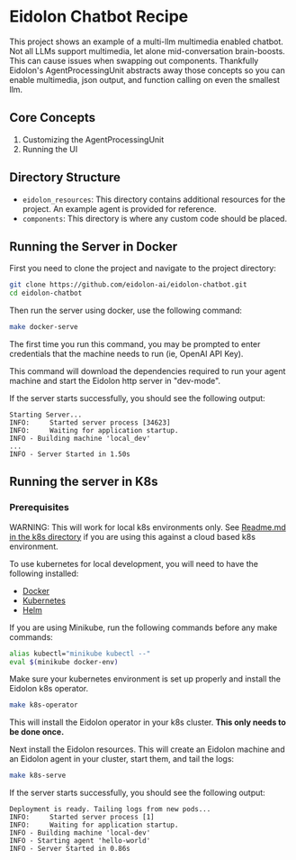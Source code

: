 # Eidolon Chatbot Recipe

This project shows an example of a multi-llm multimedia enabled chatbot. Not all LLMs support multimedia, let alone 
mid-conversation brain-boosts. This can cause issues when swapping out components. Thankfully Eidolon's 
AgentProcessingUnit abstracts away those concepts so you can enable multimedia, json output, and function calling on 
even the smallest llm.

## Core Concepts
1. Customizing the AgentProcessingUnit
2. Running the UI

## Directory Structure

- `eidolon_resources`: This directory contains additional resources for the project. An example agent is provided for reference.
- `components`: This directory is where any custom code should be placed.

## Running the Server in Docker

First you need to clone the project and navigate to the project directory:

```bash
git clone https://github.com/eidolon-ai/eidolon-chatbot.git
cd eidolon-chatbot
```

Then run the server using docker, use the following command:

```bash
make docker-serve
```

The first time you run this command, you may be prompted to enter credentials that the machine needs
to run (ie, OpenAI API Key).

This command will download the dependencies required to run your agent machine and start the Eidolon http server in
"dev-mode".

If the server starts successfully, you should see the following output:

```
Starting Server...
INFO:     Started server process [34623]
INFO:     Waiting for application startup.
INFO - Building machine 'local_dev'
...
INFO - Server Started in 1.50s
```

## Running the server in K8s

### Prerequisites

WARNING: This will work for local k8s environments only. See [Readme.md in the k8s directory](./k8s/Readme.md) if you are using this against a cloud based k8s environment.

To use kubernetes for local development, you will need to have the following installed:

- [Docker](https://docs.docker.com/get-docker/)
- [Kubernetes](https://kubernetes.io/docs/tasks/tools/)
- [Helm](https://helm.sh/docs/intro/install/)

If you are using Minikube, run the following commands before any make commands:

```bash
alias kubectl="minikube kubectl --"
eval $(minikube docker-env)
```

Make sure your kubernetes environment is set up properly and install the Eidolon k8s operator.

```bash
make k8s-operator
```

This will install the Eidolon operator in your k8s cluster. **This only needs to be done once.**

Next install the Eidolon resources. This will create an Eidolon machine and an Eidolon agent in your cluster, start them, and tail the logs:

```bash
make k8s-serve
```

If the server starts successfully, you should see the following output:

```
Deployment is ready. Tailing logs from new pods...
INFO:     Started server process [1]
INFO:     Waiting for application startup.
INFO - Building machine 'local-dev'
INFO - Starting agent 'hello-world'
INFO - Server Started in 0.86s
```
